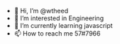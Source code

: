 - 👋 Hi, I’m @wtheed
- 👀 I’m interested in Engineering
- 🌱 I’m currently learning javascript
- 📫 How to reach me 57#7966

<!---
wtheed/wtheed is a ✨ special ✨ repository because its `README.md` (this file) appears on your GitHub profile.
You can click the Preview link to take a look at your changes.
--->
